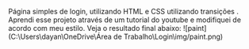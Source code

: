 Página simples de login, utilizando HTML e CSS utilizando transições . 
Aprendi esse projeto através de um tutorial do youtube e modifiquei de acordo com meu estilo.
Veja o resultado final abaixo:
![paint](C:\Users\dayan\OneDrive\Área de Trabalho\Login\img/paint.png)
